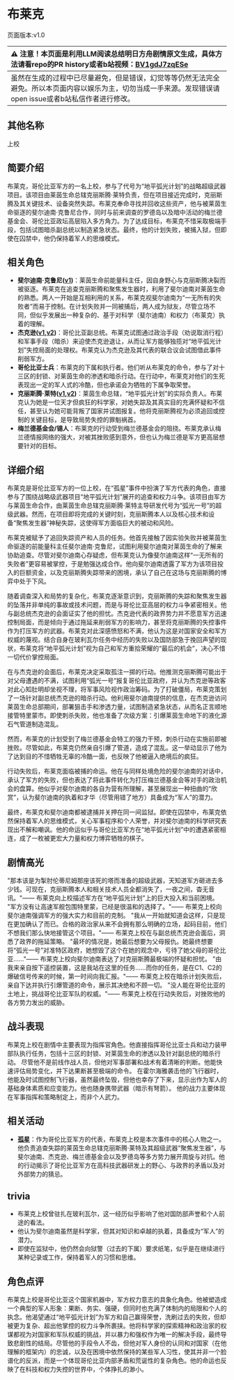 # 布莱克
页面版本:v1.0
 

| :warning: 注意！本页面是利用LLM阅读总结明日方舟剧情原文生成，具体方法请看repo的PR history或者b站视频：[BV1gdJ7zqESe](https://www.bilibili.com/video/BV1gdJ7zqESe/)         |
|:----------------------------|
| 虽然在生成的过程中已尽量避免，但是错误，幻觉等等仍然无法完全避免。所以本页面内容以娱乐为主，切勿当成一手来源。发现错误请open issue或者b站私信作者进行修改。|



## 其他名称
上校
## 简要介绍
布莱克，哥伦比亚军方的一名上校，参与了代号为“地平弧光计划”的战略超级武器项目。该项目由莱茵生命总辖克丽斯腾·莱特负责，但在项目接近完成时，克丽斯腾及其关键技术、设备突然失踪。布莱克奉命寻找并回收这些资产，他与被莱茵生命驱逐的斐尔迪南·克鲁尼合作，同时与前来调查的罗德岛以及暗中活动的梅兰德基金会、哥伦比亚政坛高层陷入多方角力。为了达成目标，布莱克不惜采取极端手段，包括试图暗杀副总统以制造紧急状态。最终，他的计划失败，被捕入狱，但即使在囚禁中，他仍保持着军人的思维模式。
## 相关角色
-   **斐尔迪南·克鲁尼([v1](extended_char_0157f6.md))**：莱茵生命前能量科主任，因自身野心与克丽斯腾决裂而被驱逐。布莱克在追查克丽斯腾和聚焦发生器时，利用了斐尔迪南对莱茵生命的熟悉。两人一开始是互相利用的关系，布莱克视斐尔迪南为“一无所有的失败者”而易于控制。在计划失败并一同被捕后，两人成为狱友，尽管立场不同，但似乎发展出一种复杂的、基于对科学（斐尔迪南）和权力（布莱克）执着的理解。
-   **杰克逊([v1](extended_char_jie_ke_xun.md),[v2](../char_v3/extended_char_jie_ke_xun.md))**：哥伦比亚副总统。布莱克试图通过政治手段（劝说取消行程）和军事手段（暗杀）来迫使杰克逊退让，从而让军方能够独揽对“地平弧光计划”失控局面的处理权。布莱克认为杰克逊及其代表的联合议会试图借此事件削弱军方。
-   **哥伦比亚士兵**：布莱克的下属和执行者。他们听从布莱克的命令，参与了对十三区的封锁、对莱茵生命的渗透和暗杀行动。在行动中，布莱克对他们的生死表现出一定的军人式的冷酷，但也承诺会为牺牲的下属争取荣誉。
-   **克丽斯腾·莱特([v1](extended_char_336509.md),[v2](../char_v3/extended_char_336509.md))**：莱茵生命总辖，“地平弧光计划”的实际负责人。布莱克认为她是一位天才但疯狂的科学家，对她失踪及其真实目的充满怀疑和不信任，甚至认为她可能背叛了国家并试图报复。他将克丽斯腾视为必须追回或控制的关键目标，是导致局势失控的罪魁祸首。
-   **梅兰德基金会/锡人**：布莱克的行动受到梅兰德基金会的阻挠。布莱克承认梅兰德情报网络的强大，对被其挫败感到意外，但也认为梅兰德是军方更高层想要针对的目标。
## 详细介绍
布莱克是哥伦比亚军方的一位上校，在“孤星”事件中扮演了军方代表的角色，直接参与了围绕战略级武器项目“地平弧光计划”展开的追查和权力斗争。该项目由军方与莱茵生命合作，由莱茵生命总辖克丽斯腾·莱特主导研发代号为“弧光一号”的超级武器。然而，在项目即将完成的关键时刻，克丽斯腾本人以及核心技术和设备“聚焦发生器”神秘失踪，这使得军方面临巨大的被动和风险。

布莱克被赋予了追回失踪资产和人员的任务。他首先接触了因实验失败并被莱茵生命驱逐的前能量科主任斐尔迪南·克鲁尼，试图利用斐尔迪南对莱茵生命的了解来协助追查。尽管对斐尔迪南心存疑虑，但布莱克认为像斐尔迪南这样“一无所有的失败者”更容易被掌控，于是勉强达成合作。他向斐尔迪南透露了军方为该项目投入的巨额资金，以及克丽斯腾失踪带来的困境，承认了自己在这场与克丽斯腾的博弈中处于下风。

随着调查深入和局势的复杂化，布莱克逐渐意识到，克丽斯腾的失踪和聚焦发生器的坠落并非单纯的事故或技术问题，而是与哥伦比亚高层的权力斗争紧密相关。他与副总统杰克逊的会面证实了他的担忧。杰克逊代表的政界势力并不愿意军方迅速控制局面，而是倾向于通过拖延来削弱军方的影响力，甚至将克丽斯腾的失控事件作为打压军方的武器。布莱克对此深感愤怒和不满，他认为这是对国家安全和军方权威的蔑视。结合自身在玻利瓦尔任务中经历的失败以及国防部急于挽回声望的现状，布莱克将“地平弧光计划”视为自己和军方重拾荣耀的“最后的机会”，决心不惜一切代价掌控局面。

在与杰克逊的会面后，布莱克决定采取孤注一掷的行动。他推测克丽斯腾可能出于对父母遭遇的不满，试图利用“弧光一号”报复哥伦比亚政府，并认为杰克逊等政客对此心知肚明却坐视不理，将军事风险视作政治筹码。为了打破僵局，布莱克策划了一场针对副总统杰克逊的暗杀行动。他利用斐尔迪南提供的信息，在杰克逊访问莱茵生命总部期间，部署狙击手和渗透力量，试图制造紧急状态，从而名正言顺地接管特里蒙市。即使刺杀失败，他也准备了次级方案：引爆莱茵生命地下的液化源石气管道制造混乱。

然而，布莱克的计划受到了梅兰德基金会特工的强力干预，刺杀行动在实施前即被挫败。尽管如此，布莱克仍然亲自引爆了管道，造成了混乱。这一举动显示了他为了达到目的不惜牺牲无辜的冷酷一面，也反映了他被逼入绝境后的疯狂。

行动失败后，布莱克面临被捕的命运。他在与同样处境危险的斐尔迪南的对话中，承认了军方的失败，但也表达了将此事件转化为打压梅兰德基金会等对手的政治机会的盘算。他似乎对斐尔迪南的各自为营有所理解，甚至展现出一种扭曲的“欣赏”，认为斐尔迪南的执着和才华（尽管用错了地方）具备成为“军人”的潜力。

最终，布莱克和斐尔迪南都被逮捕并关押在同一间监狱。即使在囚禁中，布莱克依然保持着军人的思维模式，关心军事程序和个人荣誉，并对斐尔迪南的科学研究表现出不解和嘲讽。他的命运似乎与哥伦比亚军方在“地平弧光计划”中的遭遇紧密相连，成了一枚被更宏大力量和权力博弈牺牲的棋子。
## 剧情高光
"那本该是为掣肘伦蒂尼姆那座该死的塔而准备的超级武器，天知道军方砸进去多少钱。可现在，克丽斯腾本人和相关技术人员全都消失了，一夜之间，杳无音讯。"—— 布莱克向上校描述军方在“地平弧光计划”上的巨大投入和当前困境。
"军方没有让高速军舰包围特里蒙，已经是很温和的选择了。"—— 布莱克上校向斐尔迪南强调军方的强大实力和目前的克制。
"我从一开始就知道会这样，只是现在更加确认了而已。合格的政治家从来不会拥有那么明确的立场，起码目前，他们不想我们那么快地接管这个项目。"—— 布莱克上校在与副总统杰克逊会面后，洞悉了政界的拖延策略。
"最坏的情况是，她最后想要为父母报仇。她最终想要将“弧光一号”对准特区政府，她想毁了这个在她的观念中，亏待了她父母的哥伦比亚......"—— 布莱克上校向斐尔迪南表达了对克丽斯腾最极端的怀疑和担忧。
"由我来亲自按下遥控装置，这是我站在这里的任务......而你的任务，是在C1、C2的爆破信号传来的时候，第一时间向我汇报。"—— 布莱克上校在暗杀计划失败后，亲自下达并执行引爆管道的命令，展示其决绝和不顾一切。
"没人能在哥伦比亚的土地上，挑战哥伦比亚军队的权威。"—— 布莱克上校在行动失败后，对挫败他的各方势力发出的威胁。
## 战斗表现
布莱克上校在剧情中主要表现为指挥官角色。他直接指挥哥伦比亚士兵和动力装甲部队执行任务，包括十三区的封锁、对莱茵生命的渗透以及针对副总统的暗杀行动。
尽管他不是前线作战人员，但他对军事部署和战术有着清晰的判断。他能快速评估局势变化，并下达果断甚至极端的命令。
在霍尔海雅袭击他的飞行器时，他能及时试图控制飞行器，虽然最终坠毁，但他也幸存了下来，显示出作为军人的基础身体素质和应变能力。他也随身携带武器（暗示有弩箭）。
他的战力主要体现在军事指挥和策略制定上，而非个人武力。
## 相关活动
-   **[孤星](../stories/act25side.md)**：作为哥伦比亚军方的代表，布莱克上校是本次事件中的核心人物之一。他负责追查失踪的莱茵生命总辖克丽斯腾·莱特及其超级武器“聚焦发生器”，与斐尔迪南、杰克逊、梅兰德基金会以及罗德岛等多方势力展开周旋与对抗。他的行动揭示了哥伦比亚军方在高科技武器研发上的野心、与政界的矛盾以及对外部势力的猜忌。
## trivia
- 布莱克上校曾驻扎在玻利瓦尔，这一经历似乎影响了他对国防部声誉和个人前途的看法。
- 他认为斐尔迪南虽然是科学家，但其对知识和卓越的执着，具备成为“军人”的潜力。
- 即使在监狱中，他仍然会向狱警（过去的下属）要求纸笔，似乎是在继续进行某种记录或工作，保持着军人的习惯和思维。
## 角色点评
布莱克上校是哥伦比亚这个国家机器中，军方权力意志的具象化角色。他被塑造成一个典型的军人形象：果断、务实、强硬，但同时也充满了体制内的局限和个人的执念。他渴望通过“地平弧光计划”为军方和自己赢得荣誉，洗刷过去的失败，但却被更为复杂、超出他掌控的权力斗争所裹挟。他将科学家的探索精神和政治家的权谋都视为对国家和军队权威的挑战，并以暴力和强权作为唯一的解决手段，最终导致悲剧性的结局。尽管他的手段令人不齿，但他对军人身份的认同和对国家（在他理解的框架内）的忠诚，以及在困境中依然保持的某些军人习性，使其并非一个脸谱化的反派，而是一个体现哥伦比亚内部矛盾和荒诞性的复杂角色。他的命运也反映了在科技和权力失控的世界中，个体挣扎的渺小。